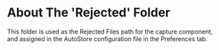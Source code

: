 # About The 'Rejected' Folder

This folder is used as the Rejected Files path for the capture component, and assigned in the AutoStore configuration file in the Preferences tab.
